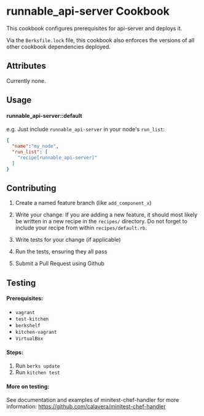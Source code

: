 runnable_api-server Cookbook
===================
This cookbook configures prerequisites for api-server and deploys it.

Via the `Berksfile.lock` file, this cookbook also enforces the versions of all other cookbook dependencies deployed.

Attributes
----------
Currently none.

Usage
-----
#### runnable_api-server::default

e.g.
Just include `runnable_api-server` in your node's `run_list`:

```json
{
  "name":"my_node",
  "run_list": [
    "recipe[runnable_api-server]"
  ]
}
```


Contributing
------------
1. Create a named feature branch (like `add_component_x`)

2. Write your change. If you are adding a new feature, it should most likely be written in a new recipe in the `recipes/` directory. Do not forget to include your recipe from within `recipes/default.rb`.

3. Write tests for your change (if applicable)

4. Run the tests, ensuring they all pass

5. Submit a Pull Request using Github

Testing
-------
#### Prerequisites:
- `vagrant`
- `test-kitchen`
- `berkshelf`
- `kitchen-vagrant`
- `VirtualBox`

#### Steps:
1. Run `berks update`
2. Run `kitchen test`

#### More on testing:
See documentation and examples of minitest-chef-handler for more information: <https://github.com/calavera/minitest-chef-handler>
